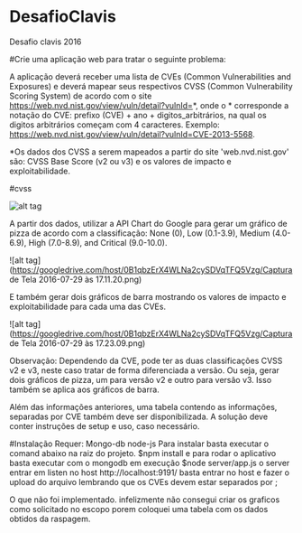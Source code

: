 # DesafioClavis
Desafio clavis 2016

#Crie uma aplicação web para tratar o seguinte problema:

A aplicação deverá receber uma lista de CVEs (Common Vulnerabilities and Exposures) e deverá mapear seus respectivos
 CVSS (Common Vulnerability Scoring System) de acordo com o site https://web.nvd.nist.gov/view/vuln/detail?vulnId=*, onde o * corresponde a notação do CVE: prefixo (CVE) + ano + digitos_arbitrários, na qual os digitos arbitrários começam com 4 caracteres. Exemplo: https://web.nvd.nist.gov/view/vuln/detail?vulnId=CVE-2013-5568.

*Os dados dos CVSS a serem mapeados a partir do site 'web.nvd.nist.gov' são: CVSS Base Score (v2 ou v3) e os valores de impacto e exploitabilidade.

#cvss

![alt tag](https://googledrive.com/host/0B1qbzErX4WLNa2cySDVqTFQ5Vzg/cvss.png)

A partir dos dados, utilizar a API Chart do Google para gerar um gráfico de pizza de acordo com a classificação: None (0), Low (0.1-3.9), Medium (4.0-6.9), High (7.0-8.9), and Critical (9.0-10.0).

![alt tag](https://googledrive.com/host/0B1qbzErX4WLNa2cySDVqTFQ5Vzg/Captura de Tela 2016-07-29 às 17.11.20.png)

E também gerar dois gráficos de barra mostrando os valores de impacto e exploitabilidade para cada uma das CVEs.

![alt tag](https://googledrive.com/host/0B1qbzErX4WLNa2cySDVqTFQ5Vzg/Captura de Tela 2016-07-29 às 17.23.09.png)

Observação: Dependendo da CVE, pode ter as duas classificações CVSS v2 e v3, neste caso
tratar de forma diferenciada a versão. Ou seja, gerar dois gráficos de pizza, um para versão v2 e outro para versão v3. Isso também se aplica aos gráficos de barra.

Além das informações anteriores, uma tabela contendo as informações, separadas por CVE também deve ser disponibilizada.
A solução deve conter instruções de setup e uso, caso necessário.


#Instalação
 Requer:
  Mongo-db
  node-js
 Para instalar basta executar o comand abaixo  na raiz do projeto. 
    $npm install 
 e para rodar o aplicativo basta executar com o mongodb em execução 
    $node server/app.js 
 o server entrar em listen no host http://localhost:9191/ 
 basta entrar no host e fazer o upload do arquivo 
 lembrando que os CVEs devem estar separados por ; 
  
 O que não foi implementado. 
    infelizmente não consegui criar os graficos como solicitado no escopo
    porem coloquei uma tabela com os dados obtidos da raspagem. 
 
 

